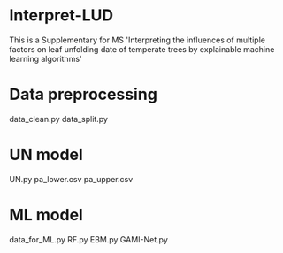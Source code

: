 # Interpret-LUD
This is a Supplementary for MS 'Interpreting the influences of multiple factors on leaf unfolding date of temperate trees by explainable machine learning algorithms'
# Data preprocessing
data_clean.py
data_split.py
# UN model
UN.py
pa_lower.csv
pa_upper.csv
# ML model
data_for_ML.py
RF.py
EBM.py
GAMI-Net.py
